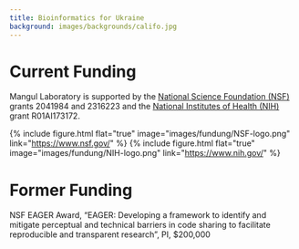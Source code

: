 ```yaml
---
title: Bioinformatics for Ukraine
background: images/backgrounds/califo.jpg
---
```


# <i class="fas fa-money"></i>Current Funding

Mangul Laboratory is supported by the [National Science Foundation (NSF)](https://www.nsf.gov/) grants 2041984 and 2316223 and the [National Institutes of Health (NIH)](https://www.nih.gov/) grant R01AI173172. 

{%
  include figure.html
  flat="true"
  image="images/fundung/NSF-logo.png"
  link="https://www.nsf.gov/"
%}
{%
  include figure.html
  flat="true"
  image="images/fundung/NIH-logo.png"
  link="https://www.nih.gov/"
%}

# <i class="fas fa-money"></i>Former Funding

NSF EAGER Award, “EAGER: Developing a framework to identify and mitigate perceptual and technical barriers in code sharing to facilitate reproducible and transparent research”, PI, $200,000
